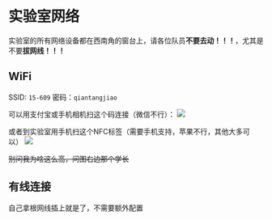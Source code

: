 # 实验室网络
实验室的所有网络设备都在西南角的窗台上，请各位队员**不要去动！！！**，尤其是不要**拔网线！！！**

## WiFi
SSID: `15-609`
密码：`qiantangjiao`

可以用支付宝或手机相机扫这个码连接（微信不行）：
![](/wifi.png)

或者到实验室用手机扫这个NFC标签（需要手机支持，苹果不行，其他大多可以）
![](/mmexport1713797290365.jpg)

~~别问我为啥这么高，问图右边那个学长~~

## 有线连接
自己拿根网线插上就是了，不需要额外配置
